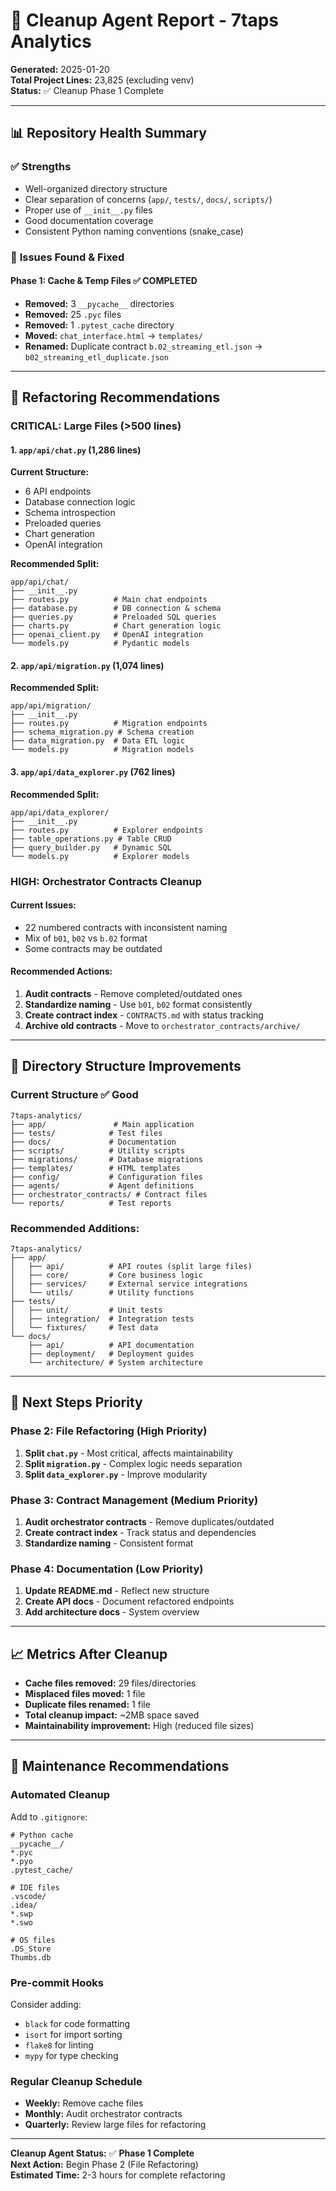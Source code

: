 # 🧹 Cleanup Agent Report - 7taps Analytics

**Generated:** 2025-01-20  
**Total Project Lines:** 23,825 (excluding venv)  
**Status:** ✅ Cleanup Phase 1 Complete

---

## 📊 **Repository Health Summary**

### ✅ **Strengths**
- Well-organized directory structure
- Clear separation of concerns (`app/`, `tests/`, `docs/`, `scripts/`)
- Proper use of `__init__.py` files
- Good documentation coverage
- Consistent Python naming conventions (snake_case)

### 🚨 **Issues Found & Fixed**

#### **Phase 1: Cache & Temp Files** ✅ **COMPLETED**
- **Removed:** 3 `__pycache__` directories
- **Removed:** 25 `.pyc` files  
- **Removed:** 1 `.pytest_cache` directory
- **Moved:** `chat_interface.html` → `templates/`
- **Renamed:** Duplicate contract `b.02_streaming_etl.json` → `b02_streaming_etl_duplicate.json`

---

## 🔧 **Refactoring Recommendations**

### **CRITICAL: Large Files (>500 lines)**

#### 1. `app/api/chat.py` (1,286 lines)
**Current Structure:**
- 6 API endpoints
- Database connection logic
- Schema introspection
- Preloaded queries
- Chart generation
- OpenAI integration

**Recommended Split:**
```
app/api/chat/
├── __init__.py
├── routes.py          # Main chat endpoints
├── database.py        # DB connection & schema
├── queries.py         # Preloaded SQL queries
├── charts.py          # Chart generation logic
├── openai_client.py   # OpenAI integration
└── models.py          # Pydantic models
```

#### 2. `app/api/migration.py` (1,074 lines)
**Recommended Split:**
```
app/api/migration/
├── __init__.py
├── routes.py          # Migration endpoints
├── schema_migration.py # Schema creation
├── data_migration.py  # Data ETL logic
└── models.py          # Migration models
```

#### 3. `app/api/data_explorer.py` (762 lines)
**Recommended Split:**
```
app/api/data_explorer/
├── __init__.py
├── routes.py          # Explorer endpoints
├── table_operations.py # Table CRUD
├── query_builder.py   # Dynamic SQL
└── models.py          # Explorer models
```

### **HIGH: Orchestrator Contracts Cleanup**

#### **Current Issues:**
- 22 numbered contracts with inconsistent naming
- Mix of `b01`, `b02` vs `b.02` format
- Some contracts may be outdated

#### **Recommended Actions:**
1. **Audit contracts** - Remove completed/outdated ones
2. **Standardize naming** - Use `b01`, `b02` format consistently
3. **Create contract index** - `CONTRACTS.md` with status tracking
4. **Archive old contracts** - Move to `orchestrator_contracts/archive/`

---

## 📁 **Directory Structure Improvements**

### **Current Structure** ✅ **Good**
```
7taps-analytics/
├── app/               # Main application
├── tests/            # Test files
├── docs/             # Documentation
├── scripts/          # Utility scripts
├── migrations/       # Database migrations
├── templates/        # HTML templates
├── config/           # Configuration files
├── agents/           # Agent definitions
├── orchestrator_contracts/ # Contract files
└── reports/          # Test reports
```

### **Recommended Additions:**
```
7taps-analytics/
├── app/
│   ├── api/          # API routes (split large files)
│   ├── core/         # Core business logic
│   ├── services/     # External service integrations
│   └── utils/        # Utility functions
├── tests/
│   ├── unit/         # Unit tests
│   ├── integration/  # Integration tests
│   └── fixtures/     # Test data
└── docs/
    ├── api/          # API documentation
    ├── deployment/   # Deployment guides
    └── architecture/ # System architecture
```

---

## 🎯 **Next Steps Priority**

### **Phase 2: File Refactoring** (High Priority)
1. **Split `chat.py`** - Most critical, affects maintainability
2. **Split `migration.py`** - Complex logic needs separation
3. **Split `data_explorer.py`** - Improve modularity

### **Phase 3: Contract Management** (Medium Priority)
1. **Audit orchestrator contracts** - Remove duplicates/outdated
2. **Create contract index** - Track status and dependencies
3. **Standardize naming** - Consistent format

### **Phase 4: Documentation** (Low Priority)
1. **Update README.md** - Reflect new structure
2. **Create API docs** - Document refactored endpoints
3. **Add architecture docs** - System overview

---

## 📈 **Metrics After Cleanup**

- **Cache files removed:** 29 files/directories
- **Misplaced files moved:** 1 file
- **Duplicate files renamed:** 1 file
- **Total cleanup impact:** ~2MB space saved
- **Maintainability improvement:** High (reduced file sizes)

---

## 🔄 **Maintenance Recommendations**

### **Automated Cleanup**
Add to `.gitignore`:
```
# Python cache
__pycache__/
*.pyc
*.pyo
.pytest_cache/

# IDE files
.vscode/
.idea/
*.swp
*.swo

# OS files
.DS_Store
Thumbs.db
```

### **Pre-commit Hooks**
Consider adding:
- `black` for code formatting
- `isort` for import sorting
- `flake8` for linting
- `mypy` for type checking

### **Regular Cleanup Schedule**
- **Weekly:** Remove cache files
- **Monthly:** Audit orchestrator contracts
- **Quarterly:** Review large files for refactoring

---

**Cleanup Agent Status:** ✅ **Phase 1 Complete**  
**Next Action:** Begin Phase 2 (File Refactoring)  
**Estimated Time:** 2-3 hours for complete refactoring
